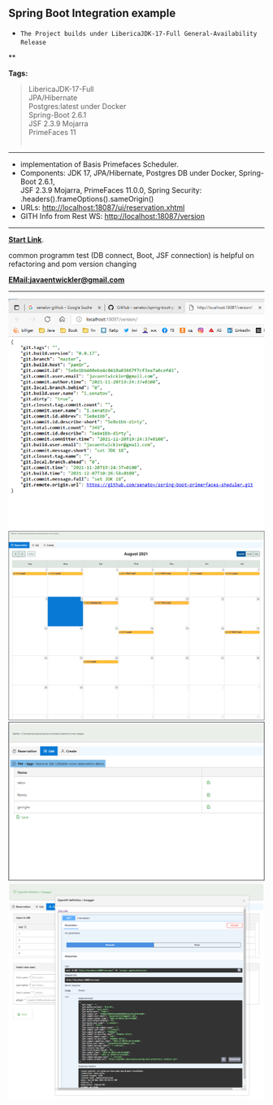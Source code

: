 ## Spring Boot Integration example

- `The Project builds under LibericaJDK-17-Full General-Availability Release`

**

**Tags:**

> LibericaJDK-17-Full<br>
> JPA/Hibernate <br>
> Postgres:latest under Docker<br>
> Spring-Boot 2.6.1<br>
> JSF 2.3.9 Mojarra <br>
> PrimeFaces 11
> </br>
> </br>

---

- implementation of Basis Primefaces Scheduler.
- Components: JDK 17, JPA/Hibernate, Postgres DB under Docker, Spring-Boot 2.6.1, <br> JSF 2.3.9 Mojarra, PrimeFaces 11.0.0, Spring Security: .headers().frameOptions().sameOrigin()
- URLs: [http://localhost:18087/ui/reservation.xhtml](http://localhost:18087/ui/reservation.xhtml)
- GITH Info from Rest WS: [http://localhost:18087/version](http://localhost:18087/version)

---

**[Start Link](http://localhost:18087/ui/reservation.xhtml)**.

common programm test (DB connect, Boot, JSF connection) is helpful on <br>
refactoring and pom version changing

**[EMail:javaentwickler@gmail.com](mailto://javaentwickler@gmail.com)**

---

![image1](doc/version_sshot.png "current version of app")
![image1](doc/reservation.png "Image #1")
![image1](doc/list.png "Image #2")
![image1](doc/cewate.png "Image #3")
